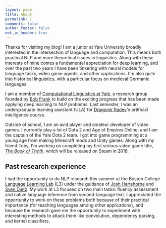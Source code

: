 ```yaml
---
layout: page
title: About
permalink: /
comments: false
author_footer: false
not_in_header: true
---
```


Thanks for visiting my blog! I am a junior at Yale University broadly interested in the intersection of language and computation. This means both practical NLP and more theoretical issues in linguistics. Along with these interests of mine comes a fundamental appreciation for deep learning, and over the past two years I have been tinkering with neural models for language tasks, video game agents, and other applications. I'm also quite into historical linguistics, with a particular focus on medieval Germanic languages.

I am a member of [Computational Linguistics at Yale](http://clay.yale.edu/), a research group founded by [Bob Frank](http://ling.yale.edu/people/robert-frank) to build on the exciting progress that has been made applying deep learning to NLP problems. Last semester, I was an undergraduate learning assistant (ULA) for [Dragomir Radev](http://www.cs.yale.edu/homes/radev/)'s artificial intelligence course.

Outside of school, I am an avid player and amateur developer of video games. I currently play a lot of Dota 2 and Age of Empires Online, and I am the captain of the Yale Dota 2 team. I got into game programming at a young age from making Minecraft mods and Unity games. Along with my friend Toby, I'm working on completing my first serious video game title, [*The Book of Thoth*](http://snorridev.github.io/thoth/), which will be released on Steam in 2018.

## Past research experience

I had the opportunity to do NLP research this summer at the Boston College [Language Learning Lab](http://l3atbc.org/) (L3) under the guidance of [Josh Hartshorne](http://www.bc.edu/schools/cas/psych/people/faculty/hartshorne.html) and [Sven Dietz](https://genetics.med.harvard.edu/lab/church/sdietz). My work at L3 focused on two main tasks: fluency assessment and native language inference from second-language text. I appreciated the opportunity to work on these problems both because of their practical importance (for teaching languages among other applications), and because the research gave me the opportunity to experiment with interesting methods to attack them like convolution, dependency parsing, and kernel classifiers.
